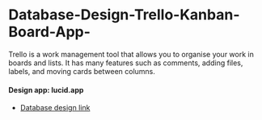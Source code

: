# Database-Design-Trello-Kanban-Board-App-
Trello is a work management tool that allows you to organise your work in boards and lists. It has many features such as comments, adding files, labels, and moving cards between columns.

#### Design app: **lucid.app**
- [Database design link]((https://lucid.app/lucidchart/63b4da6d-1315-4f2a-8085-49d7ce76c221/edit?beaconFlowId=2ACA09CD33B64859&page=0_0&invitationId=inv_d2070272-2755-43b8-b6db-05b659ff1329#))

